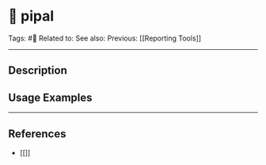 # 💢 pipal
Tags: #💢
Related to: 
See also: 
Previous: [[Reporting Tools]]

---
## Description


## Usage Examples


---
## References
- [[]]